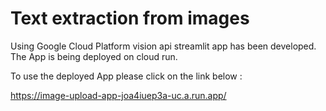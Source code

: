 # Text extraction from images

Using Google Cloud Platform vision api streamlit app has been developed. The App is being deployed on cloud run.

To use the deployed App please click on the link below :

https://image-upload-app-joa4iuep3a-uc.a.run.app/


